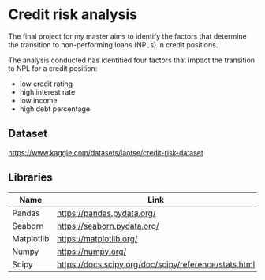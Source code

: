 # Credit risk analysis

The final project for my master aims to identify the factors that determine the transition to non-performing loans (NPLs) in credit positions.

The analysis conducted has identified four factors that impact the transition to NPL for a credit position:
 - low credit rating
 - high interest rate
 - low income
 - high debt percentage

## Dataset
https://www.kaggle.com/datasets/laotse/credit-risk-dataset

## Libraries

|Name     | Link   | 
|---------|-----------------|
| Pandas | https://pandas.pydata.org/|
| Seaborn | https://seaborn.pydata.org/|
| Matplotlib | https://matplotlib.org/ |
| Numpy | https://numpy.org/ |
| Scipy | https://docs.scipy.org/doc/scipy/reference/stats.html |
